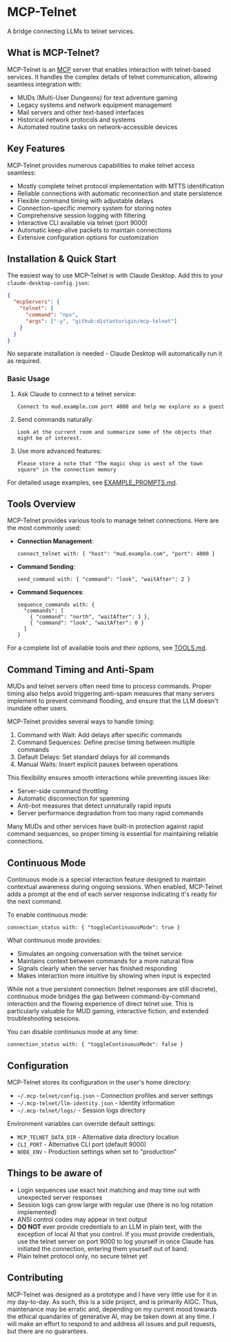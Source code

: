 # MCP-Telnet

A bridge connecting LLMs to telnet services.

## What is MCP-Telnet?

MCP-Telnet is an [MCP](https://modelcontextprotocol.io/) server that enables interaction with telnet-based services. It handles the complex details of telnet communication, allowing seamless integration with:

- MUDs (Multi-User Dungeons) for text adventure gaming
- Legacy systems and network equipment management
- Mail servers and other text-based interfaces
- Historical network protocols and systems
- Automated routine tasks on network-accessible devices

## Key Features

MCP-Telnet provides numerous capabilities to make telnet access seamless:

- Mostly complete telnet protocol implementation with MTTS identification
- Reliable connections with automatic reconnection and state persistence
- Flexible command timing with adjustable delays
- Connection-specific memory system for storing notes
- Comprehensive session logging with filtering
- Interactive CLI available via telnet (port 9000)
- Automatic keep-alive packets to maintain connections
- Extensive configuration options for customization

## Installation & Quick Start

The easiest way to use MCP-Telnet is with Claude Desktop. Add this to your `claude-desktop-config.json`:

```json
{
  "mcpServers": {
    "telnet": {
      "command": "npx",
      "args": ["-y", "github:distantorigin/mcp-telnet"]
    }
  }
}
```

No separate installation is needed - Claude Desktop will automatically run it as required.

### Basic Usage

1. Ask Claude to connect to a telnet service:
   ```
   Connect to mud.example.com port 4000 and help me explore as a guest
   ```

2. Send commands naturally:
   ```
   Look at the current room and summarize some of the objects that might be of interest.
   ```

3. Use more advanced features:
   ```
   Please store a note that "The magic shop is west of the town square" in the connection memory
   ```

For detailed usage examples, see [EXAMPLE_PROMPTS.md](./EXAMPLE_PROMPTS.md).

## Tools Overview

MCP-Telnet provides various tools to manage telnet connections. Here are the most commonly used:

- **Connection Management**:
  ```
  connect_telnet with: { "host": "mud.example.com", "port": 4000 }
  ```

- **Command Sending**:
  ```
  send_command with: { "command": "look", "waitAfter": 2 }
  ```

- **Command Sequences**:
  ```
  sequence_commands with: {
    "commands": [
      { "command": "north", "waitAfter": 1 },
      { "command": "look", "waitAfter": 0 }
    ]
  }
  ```

For a complete list of available tools and their options, see [TOOLS.md](./TOOLS.md).

## Command Timing and Anti-Spam

MUDs and telnet servers often need time to process commands. Proper timing also helps avoid triggering anti-spam measures that many servers implement to prevent command flooding, and ensure that the LLM doesn't inundate other users.

MCP-Telnet provides several ways to handle timing:

1. Command with Wait: Add delays after specific commands
2. Command Sequences: Define precise timing between multiple commands
3. Default Delays: Set standard delays for all commands
4. Manual Waits: Insert explicit pauses between operations

This flexibility ensures smooth interactions while preventing issues like:
- Server-side command throttling
- Automatic disconnection for spamming
- Anti-bot measures that detect unnaturally rapid inputs
- Server performance degradation from too many rapid commands

Many MUDs and other services have built-in protection against rapid command sequences, so proper timing is essential for maintaining reliable connections.

## Continuous Mode

Continuous mode is a special interaction feature designed to maintain contextual awareness during ongoing sessions. When enabled, MCP-Telnet adds a prompt at the end of each server response indicating it's ready for the next command.

To enable continuous mode:
```
connection_status with: { "toggleContinuousMode": true }
```

What continuous mode provides:
- Simulates an ongoing conversation with the telnet service
- Maintains context between commands for a more natural flow
- Signals clearly when the server has finished responding
- Makes interaction more intuitive by showing when input is expected

While not a true persistent connection (telnet responses are still discrete), continuous mode bridges the gap between command-by-command interaction and the flowing experience of direct telnet use. This is particularly valuable for MUD gaming, interactive fiction, and extended troubleshooting sessions.

You can disable continuous mode at any time:
```
connection_status with: { "toggleContinuousMode": false }
```

## Configuration

MCP-Telnet stores its configuration in the user's home directory:

- `~/.mcp-telnet/config.json` - Connection profiles and server settings
- `~/.mcp-telnet/llm-identity.json` - Identity information
- `~/.mcp-telnet/logs/` - Session logs directory

Environment variables can override default settings:
- `MCP_TELNET_DATA_DIR` - Alternative data directory location
- `CLI_PORT` - Alternative CLI port (default 9000)
- `NODE_ENV` - Production settings when set to "production"

## Things to be aware of

- Login sequences use exact text matching and may time out with unexpected server responses
- Session logs can grow large with regular use (there is no log rotation implemented)
- ANSI control codes may appear in text output
- **DO NOT** ever provide credentials to an LLM in plain text, with the exception of local AI that you control. If you must provide credentials, use the telnet server on port 9000 to log yourself in once Claude has initiated the connection, entering them yourself out of band.
- Plain telnet protocol only, no secure telnet yet

## Contributing

MCP-Telnet was designed as a prototype and I have very little use for it in my day-to-day. As such, this is a side project, and is primarily AIGC. Thus, maintenance may be erratic and, depending on my current mood towards the ethical quandaries of generative AI, may be taken down at any time. I will make an effort to respond to and address all issues and pull requests, but there are no guarantees.